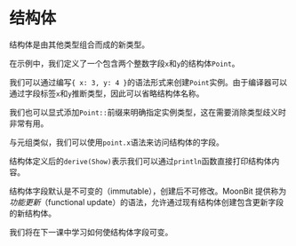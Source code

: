 # 结构体

结构体是由其他类型组合而成的新类型。

在示例中，我们定义了一个包含两个整数字段`x`和`y`的结构体`Point`。

我们可以通过编写`{ x: 3, y: 4 }`的语法形式来创建`Point`实例。由于编译器可以通过字段标签`x`和`y`推断类型，因此可以省略结构体名称。

我们也可以显式添加`Point::`前缀来明确指定实例类型，这在需要消除类型歧义时非常有用。

与元组类似，我们可以使用`point.x`语法来访问结构体的字段。

结构体定义后的`derive(Show)`表示我们可以通过`println`函数直接打印结构体内容。

结构体字段默认是不可变的（immutable），创建后不可修改。MoonBit 提供称为*功能更新*（functional update）的语法，允许通过现有结构体创建包含更新字段的新结构体。

我们将在下一课中学习如何使结构体字段可变。